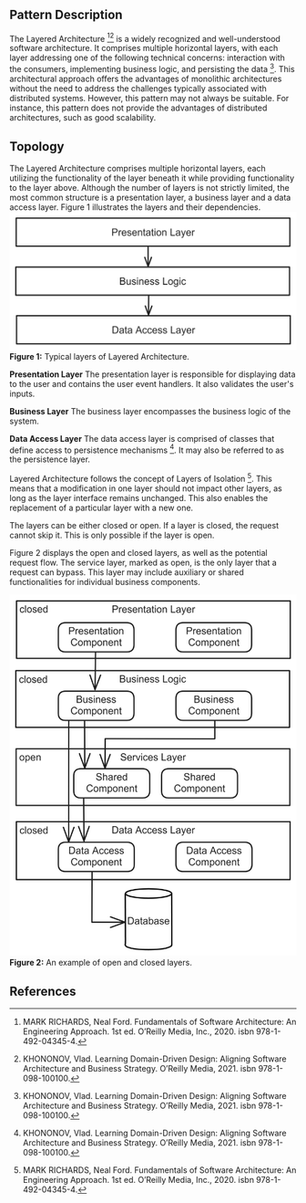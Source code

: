 ## Pattern Description
The Layered Architecture [^1][^2] is a widely recognized and well-understood software architecture. It comprises multiple horizontal layers, with each layer addressing one of the following technical concerns: interaction with the consumers, implementing business logic, and persisting the data [^2].
This architectural approach offers the advantages of monolithic architectures without the need to address the challenges typically associated with distributed systems. However, this pattern may not always be suitable. For instance, this pattern does not provide the advantages of distributed architectures, such as good scalability.

## Topology
The Layered Architecture comprises multiple horizontal layers, each utilizing the functionality of the layer beneath it while providing functionality to the layer above. Although the number of layers is not strictly limited, the most common structure is a presentation layer, a business layer and a data access layer. Figure 1 illustrates the layers and their dependencies.
![LayeredLiterature|330](./Diagrams/Layered_literature.png)
**Figure 1:** Typical layers of Layered Architecture.

**Presentation Layer** The presentation layer is responsible for displaying data to the user and contains the user event handlers. It also validates the user's inputs.

**Business Layer** The business layer encompasses the business logic of the system.

**Data Access Layer** The data access layer is comprised of classes that define access to persistence mechanisms [^2]. It may also be referred to as the persistence layer.


Layered Architecture follows the concept of Layers of Isolation [^1]. This means that a modification in one layer should not impact other layers, as long as the layer interface remains unchanged. This also enables the replacement of a particular layer with a new one.

The layers can be either closed or open. If a layer is closed, the request cannot skip it. This is only possible if the layer is open.

Figure 2 displays the open and closed layers, as well as the potential request flow. The service layer, marked as open, is the only layer that a request can bypass. This layer may include auxiliary or shared functionalities for individual business components.

![LayeredLiterature|300](./Diagrams/Layered_annotate.png)
**Figure 2:** An example of open and closed layers.
## References
[^1]: MARK RICHARDS, Neal Ford. Fundamentals of Software Architecture: An Engineering Approach. 1st ed. O’Reilly Media, Inc., 2020. isbn 978-1-492-04345-4.
[^2]: KHONONOV, Vlad. Learning Domain-Driven Design: Aligning Software Architecture and Business Strategy. O’Reilly Media, 2021. isbn 978-1-098-100100.